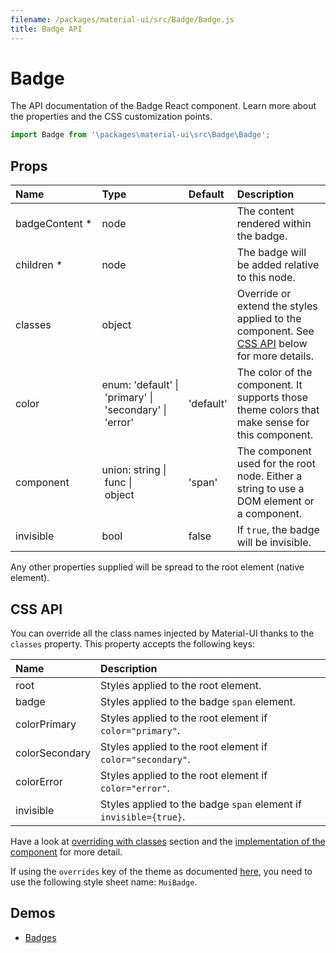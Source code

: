 ```yaml
---
filename: /packages/material-ui/src/Badge/Badge.js
title: Badge API
---
```


<!--- This documentation is automatically generated, do not try to edit it. -->

# Badge

<p class="description">The API documentation of the Badge React component. Learn more about the properties and the CSS customization points.</p>

```js
import Badge from '\packages\material-ui\src\Badge\Badge';
```



## Props

| Name | Type | Default | Description |
|:-----|:-----|:--------|:------------|
| <span class="prop-name required">badgeContent *</span> | <span class="prop-type">node</span> |   | The content rendered within the badge. |
| <span class="prop-name required">children *</span> | <span class="prop-type">node</span> |   | The badge will be added relative to this node. |
| <span class="prop-name">classes</span> | <span class="prop-type">object</span> |   | Override or extend the styles applied to the component. See [CSS API](#css-api) below for more details. |
| <span class="prop-name">color</span> | <span class="prop-type">enum:&nbsp;'default'&nbsp;&#124;<br>&nbsp;'primary'&nbsp;&#124;<br>&nbsp;'secondary'&nbsp;&#124;<br>&nbsp;'error'<br></span> | <span class="prop-default">'default'</span> | The color of the component. It supports those theme colors that make sense for this component. |
| <span class="prop-name">component</span> | <span class="prop-type">union:&nbsp;string&nbsp;&#124;<br>&nbsp;func&nbsp;&#124;<br>&nbsp;object<br></span> | <span class="prop-default">'span'</span> | The component used for the root node. Either a string to use a DOM element or a component. |
| <span class="prop-name">invisible</span> | <span class="prop-type">bool</span> | <span class="prop-default">false</span> | If `true`, the badge will be invisible. |

Any other properties supplied will be spread to the root element (native element).

## CSS API

You can override all the class names injected by Material-UI thanks to the `classes` property.
This property accepts the following keys:


| Name | Description |
|:-----|:------------|
| <span class="prop-name">root</span> | Styles applied to the root element.
| <span class="prop-name">badge</span> | Styles applied to the badge `span` element.
| <span class="prop-name">colorPrimary</span> | Styles applied to the root element if `color="primary"`.
| <span class="prop-name">colorSecondary</span> | Styles applied to the root element if `color="secondary"`.
| <span class="prop-name">colorError</span> | Styles applied to the root element if `color="error"`.
| <span class="prop-name">invisible</span> | Styles applied to the badge `span` element if `invisible={true}`.

Have a look at [overriding with classes](/customization/overrides/#overriding-with-classes) section
and the [implementation of the component](https://github.com/mui-org/material-ui/tree/master/packages/material-ui/src/Badge/Badge.js)
for more detail.

If using the `overrides` key of the theme as documented
[here](/customization/themes/#customizing-all-instances-of-a-component-type),
you need to use the following style sheet name: `MuiBadge`.

## Demos

- [Badges](/demos/badges/)

